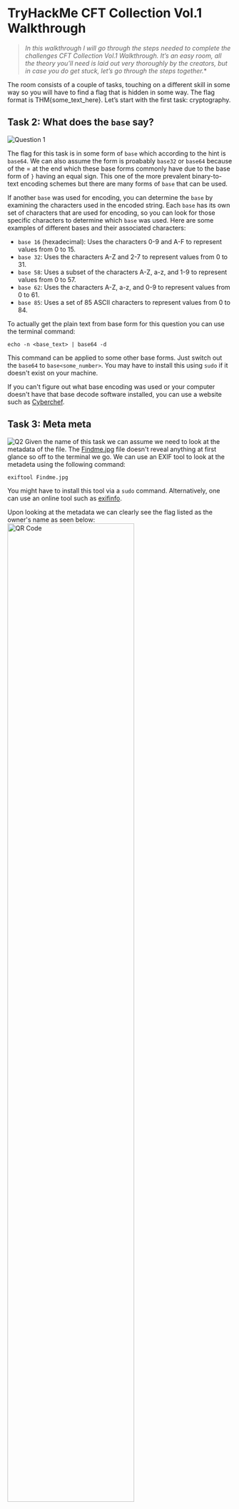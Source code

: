 # TryHackMe CFT Collection Vol.1 Walkthrough

>*In this walkthrough I will go through the steps needed to complete the challenges CFT Collection Vol.1 Walkthrough. It’s an easy room, all the theory you’ll need is laid out very thoroughly by the creators, but in case you do get stuck, let’s go through the steps together.**


The room consists of a couple of tasks, touching on a different skill in some way so  you will have to find a flag that is hidden in some way. The flag format is THM{some_text_here}. Let’s start with the first task: cryptography.

## Task 2: What does the `base` say?
![Question 1](https://raw.githubusercontent.com/sloan-ireland/Images/main/27.03.2023_12.23.12_REC.png "Da Question")

The flag for this task is in some form of `base` which according to the hint is `base64`. We can also assume the form is proabably `base32` or `base64` because of the = at the end which these base forms commonly have due to the base form of `}` having an equal sign. This one of the more prevalent binary-to-text encoding schemes but there are many forms of ```base``` that can be used. 

If another `base` was used for encoding, you can determine the `base` by examining the characters used in the encoded string. Each `base` has its own set of characters that are used for encoding, so you can look for those specific characters to determine which `base` was used. Here are some examples of different bases and their associated characters:

 * ```base 16``` (hexadecimal): Uses the characters 0-9 and A-F to represent values from 0 to 15.
 * `base 32`: Uses the characters A-Z and 2-7 to represent values from 0 to 31.
* `base 58`: Uses a subset of the characters A-Z, a-z, and 1-9 to represent values from 0 to 57.
* `base 62`: Uses the characters A-Z, a-z, and 0-9 to represent values from 0 to 61.
* `base 85`: Uses a set of 85 ASCII characters to represent values from 0 to 84.

To actually get the plain text from base form for this question you can use the terminal command:
```
echo -n <base_text> | base64 -d
```
This command can be applied to some other base forms. Just switch out the   `base64` to `base<some_number>`. You may have to install this using `sudo` if it doesn't exist on your machine. 

If you can't figure out what base encoding was used or your computer doesn't have that base decode software installed, you can use a website such as [Cyberchef](https://cyberchef.org/).

## Task 3: Meta meta
![Q2](https://raw.githubusercontent.com/sloan-ireland/Images/main/29.03.2023_12.22.57_REC.png)
Given the name of this task we can assume we need to look at the metadata of the file. The [Findme.jpg](https://raw.githubusercontent.com/sloan-ireland/Images/main/Findme.jpg) file doesn't reveal anything at first glance so off to the terminal we go. We can use an EXIF tool to look at the metadeta using the following command:
```
exiftool Findme.jpg
```
You might have to install this tool via a `sudo` command. Alternatively, one can use an online tool such as [exifinfo](https://exifinfo.org/). 

Upon looking at the metadata we can clearly see the flag listed as the owner's name as seen below:\
<img src="https://raw.githubusercontent.com/sloan-ireland/Images/main/Screenshot%202023-03-29%20123508.png" alt="QR Code" width="`00%" height="75%"/>

Because the flag is in ASCII characters you can also use the command from task seven. Just make sure to switch out the file name correctly. 

## Task 4: Mon, are we going to be okay?
![Question 4](https://raw.githubusercontent.com/sloan-ireland/Images/main/29.03.2023_13.13.28_REC.png)
Yet another image for us to work with. There are mutliple ways to hide data within an image whether it be in the photo info (like the header), metadata, the pixels, or the bits that encode the color. Here is the image is hidden via bit manipulation. Using a tool called steghide we can extract any hidden message to a text file using the following command: 
```
steghide extract -sf Extinction.jpg
```
You will then be promopted for a password. When data is encrypted it becomes much harder to gain access to the hidden message. Lucky for us the person who encryted this message didn't set a password so we can just hit enter. 

You should see the following message
```
wrote extracted data to "Final_message.txt".
```
All thats left to do is to `cat` Final_message.txt and see what message awaits us (see below)
![yollo](https://raw.githubusercontent.com/sloan-ireland/Images/main/30.03.2023_10.45.02_REC.png)

Visit this [biOs wiki](https://wiki.bi0s.in/steganography/steghide/) entry to read more about steghide.

## Task #5: Erm......Magick
![Question2](https://raw.githubusercontent.com/sloan-ireland/Images/main/27.03.2023_16.44.47_REC.png)
As there is no given file to download or text to work with a safe guess is that the flag is hidden somewhere on the web page in the HTML. You can right click on different elements on the webpage to try and find the flag.
Click and highlight with the mouse. You never know what you can find. 

## Task #6: QRrrrr
![Qestion 5](https://raw.githubusercontent.com/sloan-ireland/Images/main/27.03.2023_16.55.00_REC.png)
We are given a file to download as seen in the image. Upon downloading the file, we can see it is a QR code which is shown below. Find out where it goes!
<img src="https://raw.githubusercontent.com/sloan-ireland/Images/main/QR%20COde.png" alt="QR Code" width="100%" height="25%"/>

## Task #7: Reverse it or read it
![Question 7](https://raw.githubusercontent.com/sloan-ireland/Images/main/28.03.2023_12.43.16_REC.png)
Once again we are provided a file with no prompt on any sort of process or action to do with it. The first logical thing to do with it is open it. Depending on the text editor you use, the file may not render meaning there are non-ASCII characters in the file. We can use the `cat` command to view the file in terminal. The flag is hidden somewhere in the readable characters. Searching the terminal can be a bit tedious so we can print only the wanted flag using the grep command below:
```
grep -o --binary-file=text -E 'THM{.*}' hello.hello
```
The `-o` flag returns only the matching segment of the line that matches the given pattern. The `-E` flag specifies the pattern using a regex expression that starts with THM followed by curly brackets with any number of characters in between them. The `--binary-file=text` segment forces grep to run on a binary file as grep will return an error otherwise. 

## Task #8: Another Decoding Stuff
![Question 8](https://raw.githubusercontent.com/sloan-ireland/Images/main/28.03.2023_13.04.27_REC.png)
Another base<some_number> flag! Yay! Now you get to practice using the terminal to decode this. Through eirther your skilled observation or the provided hint you have figured out this is in `base58`. Refer back to Task 2 to try and figure out the command for yourself.

## Task #9: Left or right
![Question 9](https://raw.githubusercontent.com/sloan-ireland/Images/main/30.03.2023_13.56.17_REC.png)
The answer to this task is given, but is encrypted. Rot13 is mentioned in the prompt which is a Ceasar Cipher, but is not the encryption method. This is a hint that the encryption is one of the Ceasar Ciphers. A Ceasar cipher works by rotating each letter in the text by a certain number of letters. If the shift was one then A -> B, B -> C, C -> D and so on. Letters wrap back around so Z -> A (shift = 1). You can write a program to do this pretty easily and then analyze the freuquecny analaysis of each rotated string. By comparing the letter frequcny of each string to that of normal english you can decode the string. You can also just print out all possible rotated strings (there are only 25) and see which one makes sense. Check out this link from [Tutorials point](https://www.tutorialspoint.com/caesar-cipher-in-cryptography#) to read more about Ceasar ciphers and see how to write a decoder in python. 

For those that are too lazy to write their own code, you can use the [Dcode](https://www.dcode.fr/caesar-cipher) Ceasar cipher decoder.

![dcoe 14](https://raw.githubusercontent.com/sloan-ireland/Images/main/02.04.2023_17.30.59_REC.png)

## Task 10: Make a Comment
![Task 10](https://raw.githubusercontent.com/sloan-ireland/Images/main/30.03.2023_13.55.44_REC.png)
Nothing is provided. No text, image or data to work with. But we are provided with a hint. The title of the task. Comments made in the HTML of a webpage are not visible unless one looks at the raw webpage code. Right click on some text in the task, hit inspect to view the HTML. Happy hunting!

![HTML](https://raw.githubusercontent.com/sloan-ireland/Images/main/30.03.2023_13.53.59_REC.png)

## Task 11: 
A broken PNG file. After downloading the image, it becomes clear we cannot view the contents of the image. This means the file data must be corrupted. Let's take a look at the bytes of the file using `xxd`. Using the command below we can write the hexdump to a file (name it whatever) without any metadata.
```
xxd -p spoil.png > hexdump.txt
```
Now when we `cat` the file we can see that the file is corrupted. PNG type files start with an eight byte signature shown below in hex: 
```
89 50 4E 47 0d 0a 1a 0a
```
The first line of the hexdump file is shown below and the first couple of bytes clearly don't match the signature. 
```
2333445f0d0a1a0a0000000d4948445200000320000003200806000000db
```
We can use a text editor to change the first eight bytes so they match the PNG file signature. Then using this next command we can reverse the hexdump back to binary and saved it as the original image. The image can now be opened without any problems.
```
xxd -p -r hexdump.txt > spoil.png
```

## Task 12: Read it
![q12](https://raw.githubusercontent.com/sloan-ireland/Images/main/30.03.2023_17.57.36_REC.png)
This is a very difficult task. The flag is hidden on a THM social media which according to the hint is Reddit. Once you find the tryhackme subreddit, search for a post called "New Room Coming Soon." The flag is under that post. 

## Task 13: Spin my head
![q13](https://raw.githubusercontent.com/sloan-ireland/Images/main/31.03.2023_10.46.19_REC.png)
As can be seen by looking at the hint, this language is known as Brainf_ck. Trying to decipher into plaintext by hand is a pain. Use the Brainf_ck interpreter on [dcode](https://www.dcode.fr/brainfuck-language) to the flag to plaintext. 

![Dcode](https://miro.medium.com/v2/resize:fit:1100/format:webp/1*cXDmfpsgpsSt1O2bRAtZ6A.png)

## Task 14: An exclusive!
![task 24](https://raw.githubusercontent.com/sloan-ireland/Images/main/02.04.2023_17.46.56_REC.png)

S1 and S2. Two strings! Oh what to do? According to the hint we need to XOR the two strings together. XOR stands for 'exclsive or' and is an bitwise logical operator that uses two binary values. It returns a 1 if and only if between corresponding bits only one operand is a 1. Writing a program in any language to do this is pretty straightforward. An example of a python program that does this is below.
```python
#!/usr/bin/env python3
string1 = "44585d6b2368737c65252166234f20626d" 
string2 = "1010101010101010101010101010101010"

result = "" 
for i in range(0, len(string1), 2): # loop through the strings in pairs of 2
# Get the hexadecimal pairs from each string
pair1 = string1[i:i+2]
pair2 = string2[i:i+2]

# XOR the two pairs together
xor_val = int(pair1, 16) ^ int(pair2, 16)

# Convert the result to a character and add it to the result string
result += chr(xor_val)

print(result)
``` 
Like most tasks though, this can also be done with an online converter such as [this](https://xor.pw/#) one. 

![decode 14](https://raw.githubusercontent.com/sloan-ireland/Images/main/02.04.2023_17.47.18_REC.png)

## Task 15: 